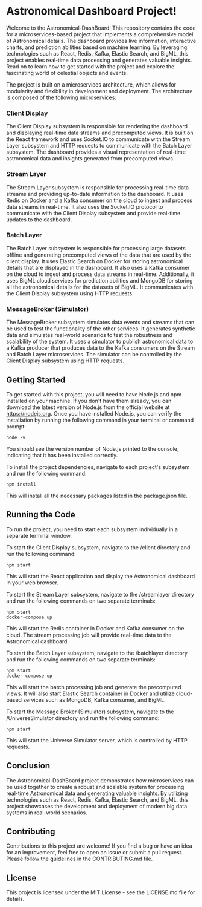 <div class="min-h-[20px] flex flex-col items-start gap-4 whitespace-pre-wrap">
  <div class="markdown prose w-full break-words dark:prose-invert dark">
    <h1>Astronomical Dashboard Project!</h1>
    <p>Welcome to the Astronomical-DashBoard! This repository contains the code for a microservices-based project that implements a comprehensive model of Astronomical details. The dashboard provides live information, interactive charts, and prediction abilities based on machine learning. By leveraging technologies such as React, Redis, Kafka, Elastic Search, and BigML, this project enables real-time data processing and generates valuable insights. Read on to learn how to get started with the project and explore the fascinating world of celestial objects and events.</h2>
    <p>The project is built on a microservices architecture, which allows for modularity and flexibility in development and deployment. The architecture is composed of the following microservices:</p>
    <h3>Client Display</h3>
    <p>The Client Display subsystem is responsible for rendering the dashboard and displaying real-time data streams and precomputed views. It is built on the React framework and uses Socket.IO to communicate with the Stream Layer subsystem and HTTP requests to communicate with the Batch Layer subsystem. The dashboard provides a visual representation of real-time astronomical data and insights generated from precomputed views.</p>
    <h3>Stream Layer</h3>
    <p>The Stream Layer subsystem is responsible for processing real-time data streams and providing up-to-date information to the dashboard. It uses Redis on Docker and a Kafka consumer on the cloud to ingest and process data streams in real-time. It also uses the Socket.IO protocol to communicate with the Client Display subsystem and provide real-time updates to the dashboard.</p>
    <h3>Batch Layer</h3>
    <p>The Batch Layer subsystem is responsible for processing large datasets offline and generating precomputed views of the data that are used by the client display. It uses Elastic Search on Docker for storing astronomical details that are displayed in the dashboard. It also uses a Kafka consumer on the cloud to ingest and process data streams in real-time. Additionally, it uses BigML cloud services for prediction abilities and MongoDB for storing all the astronomical details for the datasets of BigML. It communicates with the Client Display subsystem using HTTP requests.</p>
    <h3>MessageBroker (Simulator)</h3>
    <p>The MessageBroker subsystem simulates data events and streams that can be used to test the functionality of the other services. It generates synthetic data and simulates real-world scenarios to test the robustness and scalability of the system. It uses a simulator to publish astronomical data to a Kafka producer that produces data to the Kafka consumers on the Stream and Batch Layer microservices. The simulator can be controlled by the Client Display subsystem using HTTP requests.</p>
<h2>Getting Started</h2>
<p>To get started with this project, you will need to have Node.js and npm installed on your machine. If you don't have them already, you can download the latest version of Node.js from the official website at <a href="https://nodejs.org" target="_new">https://nodejs.org</a>. Once you have installed Node.js, you can verify the installation by running the following command in your terminal or command prompt:</p>
<pre><code>node -v
</code></pre>
<p>You should see the version number of Node.js printed to the console, indicating that it has been installed correctly.</p>
<p>To install the project dependencies, navigate to each project's subsystem and run the following command:</p>
<pre><code>npm install
</code></pre>
<p>This will install all the necessary packages listed in the package.json file.</p>
<h2>Running the Code</h2>
<p>To run the project, you need to start each subsystem individually in a separate terminal window.</p>
<p>To start the Client Display subsystem, navigate to the /client directory and run the following command:</p>
<pre><code>npm start
</code></pre>
<p>This will start the React application and display the Astronomical dashboard in your web browser.</p>
<p>To start the Stream Layer subsystem, navigate to the /streamlayer directory and run the following commands on two separate terminals:</p>
<pre><code>npm start
</code><code>docker-compose up
</code></pre>
<p>This will start the Redis container in Docker and Kafka consumer on the cloud. The stream processing job will provide real-time data to the Astronomical dashboard.</p>
<p>To start the Batch Layer subsystem, navigate to the /batchlayer directory and run the following commands on two separate terminals:</p>
<pre><code>npm start
</code><code>docker-compose up
</code></pre>
<p>This will start the batch processing job and generate the precomputed views. It will also start Elastic Search container in Docker and utilize cloud-based services such as MongoDB, Kafka consumer, and BigML.</p>
<p>To start the Message Broker (Simulator) subsystem, navigate to the /UniverseSimulator directory and run the following command:</p>
<pre><code>npm start
</code></pre>
<p>This will start the Universe Simulator server, which is controlled by HTTP requests.</p>
<h2>Conclusion</h2>
<p>The Astronomical-DashBoard project demonstrates how microservices can be used together to create a robust and scalable system for processing real-time Astronomical data and generating valuable insights. By utilizing technologies such as React, Redis, Kafka, Elastic Search, and BigML, this project showcases the development and deployment of modern big data systems in real-world scenarios.</p>
<h2>Contributing</h2>
<p>Contributions to this project are welcome! If you find a bug or have an idea for an improvement, feel free to open an issue or submit a pull request. Please follow the guidelines in the CONTRIBUTING.md file.</p>
<h2>License</h2>
<p>This project is licensed under the MIT License - see the LICENSE.md file for details.</p>
